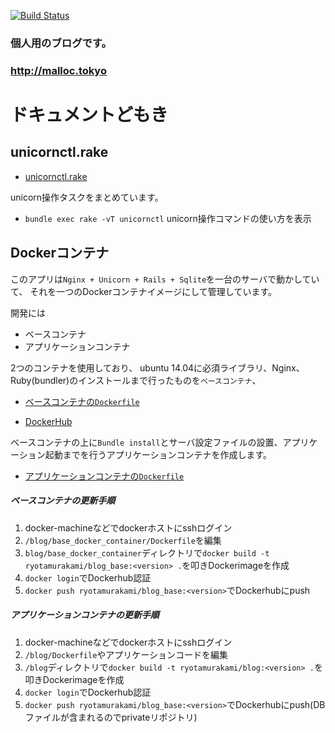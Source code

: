 [![Build Status](https://travis-ci.org/ryota-murakami/blog.svg)](https://travis-ci.org/ryota-murakami/blog)

### 個人用のブログです。  
###  <a href="http://malloc.tokyo" target="_blank">http://malloc.tokyo</a>

# ドキュメントどもき

## unicornctl.rake

- <a href="https://github.com/ryota-murakami/blog/blob/master/lib/tasks/unicornctl.rake" target="_blank">unicornctl.rake</a>

unicorn操作タスクをまとめています。

- `bundle exec rake -vT unicornctl` unicorn操作コマンドの使い方を表示

## Dockerコンテナ

このアプリは`Nginx + Unicorn + Rails + Sqlite`を一台のサーバで動かしていて、
それを一つのDockerコンテナイメージにして管理しています。

開発には

- ベースコンテナ
- アプリケーションコンテナ

2つのコンテナを使用しており、
ubuntu 14.04に必須ライブラリ、Nginx、Ruby(bundler)のインストールまで行ったものを`ベースコンテナ`、

- <a href="https://github.com/ryota-murakami/blog/blob/master/base_docker_container/Dockerfile" target="_blank">ベースコンテナの`Dockerfile`</a>

- <a href="https://hub.docker.com/r/ryotamurakami/blog_base/" target="_blank">DockerHub</a>

ベースコンテナの上に`Bundle install`とサーバ設定ファイルの設置、アプリケーション起動までを行うアプリケーションコンテナを作成します。



- <a href="https://github.com/ryota-murakami/blog/blob/master/Dockerfile" target="_blank">アプリケーションコンテナの`Dockerfile`</a>

##### ベースコンテナの更新手順

1. docker-machineなどでdockerホストにsshログイン
1. `/blog/base_docker_container/Dockerfile`を編集
1. `blog/base_docker_container`ディレクトリで`docker build -t ryotamurakami/blog_base:<version> .`を叩きDockerimageを作成
1. `docker login`でDockerhub認証
1. `docker push ryotamurakami/blog_base:<version>`でDockerhubにpush

##### アプリケーションコンテナの更新手順
1. docker-machineなどでdockerホストにsshログイン
1. `/blog/Dockerfile`やアプリケーションコードを編集
1. `/blog`ディレクトリで`docker build -t ryotamurakami/blog:<version> .`を叩きDockerimageを作成
1. `docker login`でDockerhub認証
1. `docker push ryotamurakami/blog_base:<version>`でDockerhubにpush(DBファイルが含まれるのでprivateリポジトリ)
